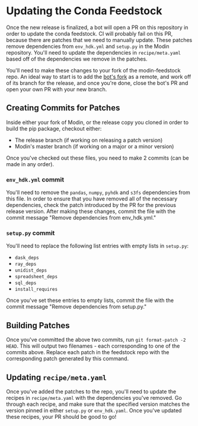 # Updating the Conda Feedstock
Once the new release is finalized, a bot will open a PR on this repository in order to update the conda feedstock. CI will probably fail on this PR, because there are patches that we need to manually update. These patches remove dependencies from `env_hdk.yml` and `setup.py` in the Modin repository. You'll need to update the dependencies in `recipe/meta.yaml` based off of the dependencies we remove in the patches.

You'll need to make these changes to your fork of the modin-feedstock repo. An ideal way to start is to add the [bot's fork](https://github.com/regro-cf-autotick-bot/modin-feedstock.git) as a remote, and work off of its branch for the release, and once you're done, close the bot's PR and open your own PR with your new branch.

## Creating Commits for Patches
Inside either your fork of Modin, or the release copy you cloned in order to build the pip package, checkout either:
* The release branch (if working on releasing a patch version)
* Modin's master branch (if working on a major or a minor version)

Once you've checked out these files, you need to make 2 commits (can be made in any order).
### `env_hdk.yml` commit
You'll need to remove the `pandas`, `numpy`, `pyhdk` and `s3fs` dependencies from this file. In order to ensure that you have removed all of the necessary dependencies,
check the patch introduced by the PR for the previous release version. After making these changes, commit the file with the commit message "Remove dependencies from env_hdk.yml."
### `setup.py` commit
You'll need to replace the following list entries with empty lists in `setup.py`:
* `dask_deps`
* `ray_deps`
* `unidist_deps`
* `spreadsheet_deps`
* `sql_deps`
* `install_requires`

Once you've set these entries to empty lists, commit the file with the commit message "Remove dependencies from setup.py."

## Building Patches
Once you've committed the above two commits, run `git format-patch -2 HEAD`. This will output two filenames - each corresponding to one of the commits above. Replace each patch in the feedstock repo with the corresponding patch generated by this command.

## Updating `recipe/meta.yaml`
Once you've added the patches to the repo, you'll need to update the recipes in `recipe/meta.yaml` with the dependencies you've removed. Go through each recipe, and make sure that the specified version matches the version pinned in either `setup.py` or `env_hdk.yaml`. Once you've updated these recipes, your PR should be good to go!
